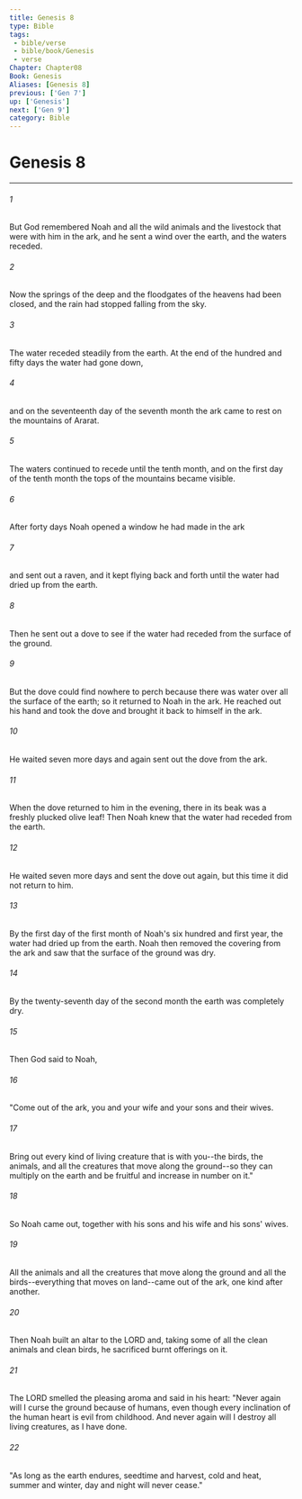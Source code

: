 ```yaml
---
title: Genesis 8
type: Bible
tags:
 - bible/verse
 - bible/book/Genesis
 - verse
Chapter: Chapter08
Book: Genesis
Aliases: [Genesis 8]
previous: ['Gen 7']
up: ['Genesis']
next: ['Gen 9']
category: Bible
---
```

# Genesis 8

***


###### 1 
But God remembered Noah and all the wild animals and the livestock that were with him in the ark, and he sent a wind over the earth, and the waters receded. 

###### 2 
Now the springs of the deep and the floodgates of the heavens had been closed, and the rain had stopped falling from the sky. 

###### 3 
The water receded steadily from the earth. At the end of the hundred and fifty days the water had gone down, 

###### 4 
and on the seventeenth day of the seventh month the ark came to rest on the mountains of Ararat. 

###### 5 
The waters continued to recede until the tenth month, and on the first day of the tenth month the tops of the mountains became visible. 

###### 6 
After forty days Noah opened a window he had made in the ark 

###### 7 
and sent out a raven, and it kept flying back and forth until the water had dried up from the earth. 

###### 8 
Then he sent out a dove to see if the water had receded from the surface of the ground. 

###### 9 
But the dove could find nowhere to perch because there was water over all the surface of the earth; so it returned to Noah in the ark. He reached out his hand and took the dove and brought it back to himself in the ark. 

###### 10 
He waited seven more days and again sent out the dove from the ark. 

###### 11 
When the dove returned to him in the evening, there in its beak was a freshly plucked olive leaf! Then Noah knew that the water had receded from the earth. 

###### 12 
He waited seven more days and sent the dove out again, but this time it did not return to him. 

###### 13 
By the first day of the first month of Noah's six hundred and first year, the water had dried up from the earth. Noah then removed the covering from the ark and saw that the surface of the ground was dry. 

###### 14 
By the twenty-seventh day of the second month the earth was completely dry. 

###### 15 
Then God said to Noah, 

###### 16 
"Come out of the ark, you and your wife and your sons and their wives. 

###### 17 
Bring out every kind of living creature that is with you--the birds, the animals, and all the creatures that move along the ground--so they can multiply on the earth and be fruitful and increase in number on it." 

###### 18 
So Noah came out, together with his sons and his wife and his sons' wives. 

###### 19 
All the animals and all the creatures that move along the ground and all the birds--everything that moves on land--came out of the ark, one kind after another. 

###### 20 
Then Noah built an altar to the LORD and, taking some of all the clean animals and clean birds, he sacrificed burnt offerings on it. 

###### 21 
The LORD smelled the pleasing aroma and said in his heart: "Never again will I curse the ground because of humans, even though every inclination of the human heart is evil from childhood. And never again will I destroy all living creatures, as I have done. 

###### 22 
"As long as the earth endures, seedtime and harvest, cold and heat, summer and winter, day and night will never cease." 
